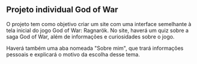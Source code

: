 Projeto individual God of War
-----------------------------------------------------------------------------------------------------------------------------------------

O projeto tem como objetivo criar um site com uma interface semelhante à tela inicial do jogo God of War: Ragnarök. No site, haverá um quiz sobre a saga God of War, além de informações e curiosidades sobre o jogo.

Haverá também uma aba nomeada "Sobre mim", que trará informações pessoais e explicará o motivo da escolha desse tema.
